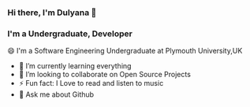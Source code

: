 ### Hi there, I'm Dulyana 👋 
### I'm a Undergraduate, Developer 

😄 I'm a Software Engineering Undergraduate at Plymouth University,UK
- 🌱 I’m currently learning everything
- 👯 I’m looking to collaborate on Open Source Projects 
- ⚡ Fun fact: I Love to read and listen to music
- 💬 Ask me about Github
<!--
**dulyana/dulyana** is a ✨ _special_ ✨ repository because its `README.md` (this file) appears on your GitHub profile.


- 
-->
